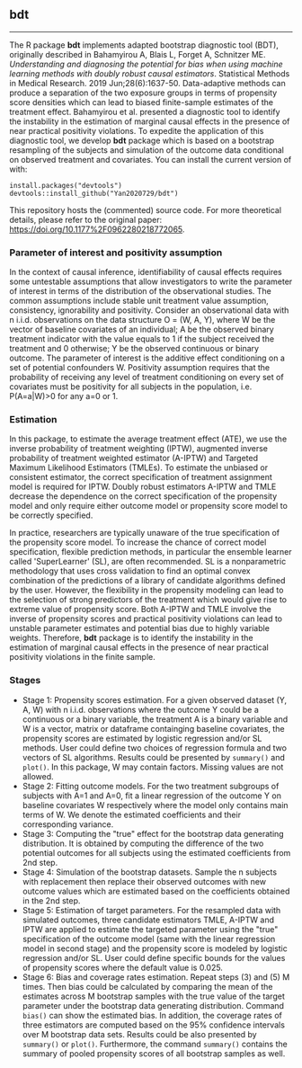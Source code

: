 ## bdt
------------------------------------------------------------------------------------------------------------------------------------------------------------------------------
The R package **bdt** implements adapted bootstrap diagnostic tool (BDT), originally described in Bahamyirou A, Blais L, Forget A, Schnitzer ME. *Understanding and diagnosing the potential for bias when using machine learning methods with doubly robust causal estimators*. Statistical Methods in Medical Research. 2019 Jun;28(6):1637-50. Data-adaptive methods can produce a separation of the two exposure groups in terms of propensity score densities which can lead to biased finite-sample estimates of the treatment effect. Bahamyirou et al. presented a diagnostic tool to identify the instability in the estimation of marginal causal effects in the presence of near practical positivity violations.  To expedite the application of this diagnostic tool, we develop **bdt** package which is based on a bootstrap resampling of the subjects and simulation of the outcome data conditional on observed treatment and covariates.  You can install the current version of with: 

```{r, eval=FALSE}
install.packages("devtools")
devtools::install_github("Yan2020729/bdt")
```
This repository hosts the (commented) source code. For more theoretical details, please refer to the original paper: https://doi.org/10.1177%2F0962280218772065.

### Parameter of interest and positivity assumption
In the context of causal inference, identifiability of causal effects requires some untestable assumptions that allow investigators to write the parameter of interest in terms of the distribution of the observational studies. The common assumptions include stable unit treatment value assumption, consistency, ignorability and positivity. Consider an observational data with n i.i.d. observations on the data structure O = (W, A, Y), where W be the vector of baseline covariates of an individual; A be the observed binary treatment indicator with the value equals to 1 if the subject received the treatment and 0 otherwise; Y be the observed continuous or binary outcome. The parameter of interest is the additive effect conditioning on a set of potential confounders W. Positivity assumption requires that the probability of receiving any level of treatment conditioning on every set of covariates must be positivity for all subjects in the population, i.e. P(A=a|W)>0 for any a=0 or 1. 

### Estimation
In this package, to estimate the average treatment effect (ATE), we use the inverse probability of treatment weighting (IPTW), augmented inverse probability of treatment weighted estimator (A-IPTW) and Targeted Maximum Likelihood Estimators (TMLEs). To estimate the unbiased or consistent estimator, the correct specification of treatment assignment model is required for IPTW. Doubly robust estimators A-IPTW and TMLE decrease the dependence on the correct specification of the propensity model and only require either outcome model or propensity score model to be correctly specified. 

In practice, researchers are typically unaware of the true specification of the propensity score model. To increase the chance of correct model specification, flexible prediction methods, in particular the ensemble learner called 'SuperLearner' (SL), are often recommended. SL is a nonparametric methodology that uses cross validation to find an optimal convex combination of the predictions of a library of candidate algorithms defined by the user. However, the flexibility in the propensity modeling can lead to the selection of strong predictors of the treatment which would give rise to extreme value of propensity score. Both A-IPTW and TMLE involve the inverse of propensity scores and practical positivity violations can lead to unstable parameter estimates and potential bias due to highly variable weights. Therefore, **bdt** package is to identify the instability in the estimation of marginal causal effects in the presence of near practical positivity violations in the finite sample. 


### Stages
- Stage 1: Propensity scores estimation. For a given observed dataset (Y, A, W) with n i.i.d. observations where the outcome Y could be a continuous or a binary variable, the treatment A is a binary variable and W is a vector, matrix or dataframe containging baseline covariates, the propensity scores are estimated by logistic regression and/or SL methods. User could define two choices of regression formula and two vectors of SL algorithms. Results could be presented by `summary()` and `plot()`. In this package, W may contain factors. Missing values are not allowed. 
- Stage 2: Fitting outcome models. For the two treatment subgroups of subjects with A=1 and A=0, fit a linear regression of the outcome Y on baseline covariates W respectively where the model only contains main terms of W. We denote the estimated coefficients and their corresponding variance.
- Stage 3: Computing the "true" effect for the bootstrap data generating distribution. It is obtained by computing the difference of the two potential outcomes for all subjects using the estimated coefficients from 2nd step.
- Stage 4: Simulation of the bootstrap datasets. Sample the n subjects with replacement then replace their observed outcomes with new outcome values which are estimated based on the coefficients obtained in the 2nd step. 
- Stage 5: Estimation of target parameters. For the resampled data with simulated outcomes, three candidate estimators TMLE, A-IPTW and IPTW are applied to estimate the targeted parameter using the "true" specification of the outcome model (same with the linear regression model in second stage) and the propensity score is modeled by logistic regression and/or SL. User could define specific bounds for the values of propensity scores where the default value is 0.025. 
- Stage 6: Bias and coverage rates estimation. Repeat steps (3) and (5) M times. Then bias could be calculated by comparing the mean of the estimates across M bootstrap samples with the true value of the target parameter under the bootstrap data generating distribution. Command `bias()` can show the estimated bias. In addition, the coverage rates of three estimators are computed based on the 95% confidence intervals over M bootstrap data sets. Results could be also presented by `summary()` or `plot()`. Furthermore, the command `summary()` contains the summary of pooled propensity scores of all bootstrap samples as well.



